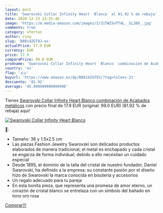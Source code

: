 ```yaml
---
layout: post
title: 'Swarovski Collar Infinity Heart  Blanco  al 81.92 % de rebaja'
date: 2020-12-23 14:32:46
image: 'https://m.media-amazon.com/images/I/31TWI5nTfAL._SL200_.jpg'
comments: true
category: ofertas
author: ring
slug: 'B0814ZGT9J-es'
actualPrice: 17.9 EUR
currency: EUR
price: 17.9
comparePrice: 99.0 EUR
prodname: 'Swarovski Collar Infinity Heart  Blanco  combinación de Acabados metálicos'
country: 'es'
flag: '🇪🇸'
buyurl: 'https://www.amazon.es/dp/B0814ZGT9J/?tag=tolees-21'
descuento: '81.92'
average: '45.949999999999996'
---
```


Tienes [Swarovski Collar Infinity Heart  Blanco  combinación de Acabados metálicos](https://www.amazon.es/dp/B0814ZGT9J/?tag=tolees-21) con precio final de  17.9 EUR (original: 99.0 EUR) (81.92 %  de rebaja) aqui!

[![Swarovski Collar Infinity Heart  Blanco ](https://m.media-amazon.com/images/I/31TWI5nTfAL._SL200_.jpg)](https://www.amazon.es/dp/B0814ZGT9J/?tag=tolees-21)

🔎:

- Tamaño: 38 y 1.5x2.5 cm
- Las piezas Fashion Jewelry Swarovski son delicados productos elaborados de manera tradicional; el metal es enchapado y cada cristal se engarza de forma individual; debido a ello necesitan un cuidado especial
- Desde 1895, el dominio de la talla del cristal de nuestro fundador, Daniel Swarovski, ha definido a la empresa; su constante pasión por el diseño hizo de Swarovski la marca conocida en bisutería y accesorios
- Un regalo adecuado para tu pareja
- En esta bonita pieza, que representa una promesa de amor eterno, un corazón de cristal blanco se entrelaza con un símbolo del bañado en tono oro rosa

[Comprar!!!](https://www.amazon.es/dp/B0814ZGT9J/?tag=tolees-21)
